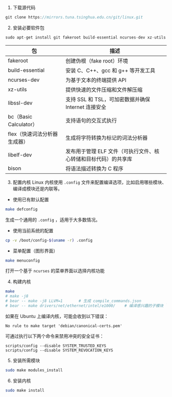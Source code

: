 1. 下载源代码
```c
git clone https://mirrors.tuna.tsinghua.edu.cn/git/linux.git
```

2. 安装必要软件包
```c
sudo apt-get install git fakeroot build-essential ncurses-dev xz-utils libssl-dev bc flex libelf-dev bison
```

| 包                    | 描述                                  |
| -------------------- | ----------------------------------- |
| fakeroot             | 创建伪根（fake root）环境                   |
| build-essential      | 安装 C、C++、gcc 和 g++ 等开发工具            |
| ncurses-dev          | 为基于文本的终端提供 API                      |
| xz-utils             | 提供快速的文件压缩和文件解压缩                     |
| libssl-dev           | 支持 SSL 和 TSL，可加密数据并确保 Internet 连接安全 |
| bc（Basic Calculator） | 支持语句的交互式执行                          |
| flex（快速词法分析器生成器）     | 生成将字符转换为标记的词法分析器                    |
| libelf-dev           | 发布用于管理 ELF 文件（可执行文件、核心转储和目标代码）的共享库  |
| bison                | 将语法描述转换为 C 程序                       |
3. 配置内核
Linux 内核使用 `.config` 文件来配置编译选项，比如启用哪些模块、编译成模块还是内联等。
- 使用已有默认配置
```bash
make defconfig
```
生成一个通用的 `.config` ，适用于大多数情况。

- 使用当前系统的配置
```bash
cp -v /boot/config-$(uname -r) .config
```

- 菜单配置（图形界面）
```bash
make menuconfig
```
打开一个基于 `ncurses` 的菜单界面以选择内核功能

4. 构建内核
```bash
make
# make -j8
# bear -- make -j8 LLVM=1       # 生成 compile_commands.json
# bear -- make drivers/net/ethernet/intel/e1000/    # 编译感兴趣的子模块 `.o`
```

如果在 Ubuntu 上编译内核，可能会收到以下错误：
```
No rule to make target 'debian/canonical-certs.pem'
```
可通过执行以下两个命令来禁用冲突的安全证书：
```
scripts/config --disable SYSTEM_TRUSTED_KEYS
scripts/config --disable SYSTEM_REVOCATION_KEYS
```

5. 安装所需模块
```bash
sudo make modules_install
```

6. 安装内核
```bash
sudo make install
```
